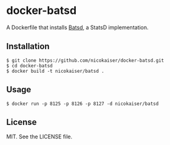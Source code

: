 # docker-batsd

A Dockerfile that installs [Batsd](https://github.com/noahhl/batsd), a StatsD implementation.

## Installation

```
$ git clone https://github.com/nicokaiser/docker-batsd.git
$ cd docker-batsd
$ docker build -t nicokaiser/batsd .
```

## Usage

```
$ docker run -p 8125 -p 8126 -p 8127 -d nicokaiser/batsd
```

## License

MIT. See the LICENSE file.
